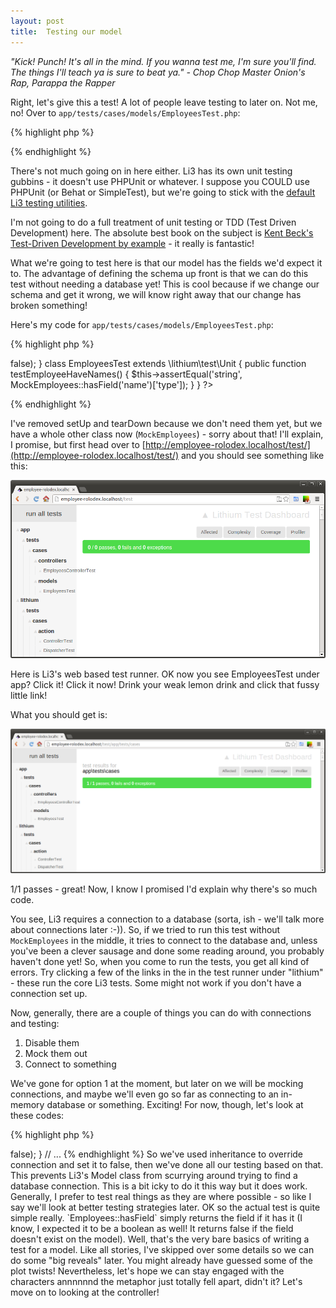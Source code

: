```yaml
---
layout: post
title:  Testing our model
---
```


_"Kick! Punch! It's all in the mind. If you wanna test me, I'm sure you'll find. The things I'll teach ya is sure to beat ya." - Chop Chop Master Onion's Rap, Parappa the Rapper_

Right, let's give this a test! A lot of people leave testing to later on. Not me, no! Over to `app/tests/cases/models/EmployeesTest.php`:

{% highlight php %}
<?php
namespace app\tests\cases\models;

use app\models\Employees;

class EmployeesTest extends \lithium\test\Unit {

	public function setUp() {}

	public function tearDown() {}


}
?>
{% endhighlight %}

There's not much going on in here either. Li3 has its own unit testing gubbins - it doesn't use PHPUnit or whatever. I suppose you COULD use PHPUnit (or Behat or SimpleTest), but we're going to stick with the [default Li3 testing utilities](http://li3.me/docs/manual/quality-code/testing.wiki).

I'm not going to do a full treatment of unit testing or TDD (Test Driven Development) here. The absolute best book on the subject is [Kent Beck's Test-Driven Development by example](http://books.google.com/books/about/Test_Driven_Development.html?id=gFgnde_vwMAC&redir_esc=y) - it really is fantastic!

What we're going to test here is that our model has the fields we'd expect it to. The advantage of defining the schema up front is that we can do this test without needing a database yet! This is cool because if we change our schema and get it wrong, we will know right away that our change has broken something!

Here's my code for `app/tests/cases/models/EmployeesTest.php`:

{% highlight php %}
<?php
namespace app\tests\cases\models;

use app\models\Employees;

class MockEmployees extends Employees {
    protected $_meta = array('connection' => false);
}

class EmployeesTest extends \lithium\test\Unit {
    public function testEmployeeHaveNames() {
        $this->assertEqual('string', MockEmployees::hasField('name')['type']);
    }
}
?>
{% endhighlight %}

I've removed setUp and tearDown because we don't need them yet, but we have a whole other class now (`MockEmployees`) - sorry about that! I'll explain, I promise, but first head over to [http://employee-rolodex.localhost/test/](http://employee-rolodex.localhost/test/) and you should see something like this:

![Homepage of the test runner](images/test-home.png)

Here is Li3's web based test runner. OK now you see EmployeesTest under app? Click it! Click it now! Drink your weak lemon drink and click that fussy little link!

What you should get is:

![Result of the test runner](images/test-Employee-1.png)

1/1 passes - great! Now, I know I promised I'd explain why there's so much code.

You see, Li3 requires a connection to a database (sorta, ish - we'll talk more about connections later :-)). So, if we tried to run this test without `MockEmployees` in the middle, it tries to connect to the database and, unless you've been a clever sausage and done some reading around, you probably haven't done yet! So, when you come to run the tests, you get all kind of errors. Try clicking a few of the links in the in the test runner under "lithium" - these run the core Li3 tests. Some might not work if you don't have a connection set up.

Now, generally, there are a couple of things you can do with connections and testing:

1. Disable them
1. Mock them out
1. Connect to something

We've gone for option 1 at the moment, but later on we will be mocking connections, and maybe we'll even go so far as connecting to an in-memory database or something. Exciting! For now, though, let's look at these codes:

{% highlight php %}
<?php

// ...
class MockEmployees extends Employees {
    protected $_meta = array('connection' => false);
}
// ...

{% endhighlight %}

So we've used inheritance to override connection and set it to false, then we've done all our testing based on that. This prevents Li3's Model class from scurrying around trying to find a database connection. This is a bit icky to do it this way but it does work. Generally, I prefer to test real things as they are where possible - so like I say we'll look at better testing strategies later.

OK so the actual test is quite simple really. `Employees::hasField` simply returns the field if it has it (I know, I expected it to be a boolean as well! It returns false if the field doesn't exist on the model).

Well, that's the very bare basics of writing a test for a model. Like all stories, I've skipped over some details so we can do some "big reveals" later. You might already have guessed some of the plot twists! Nevertheless, let's hope we can stay engaged with the characters annnnnnd the metaphor just totally fell apart, didn't it?

Let's move on to looking at the controller!